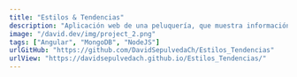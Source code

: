 ```yaml
---
title: "Estilos & Tendencias"
description: "Aplicación web de una peluquería, que muestra información sobre la peluquería, los servicios que ofrece, productos disponibles y más. Incluye un panel de administración y carrito de compras."
image: "/david.dev/img/project_2.png"
tags: ["Angular", "MongoDB", "NodeJS"]
urlGitHub: "https://github.com/DavidSepulvedaCh/Estilos_Tendencias"
urlView: "https://davidsepulvedach.github.io/Estilos_Tendencias/"
---
```

